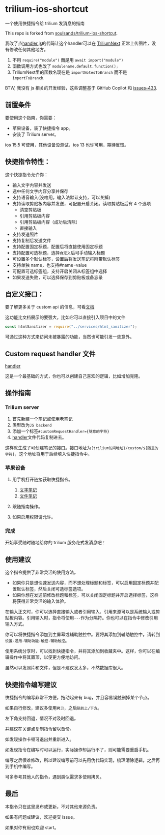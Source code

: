 # trilium-ios-shortcut

一个使用快捷指令给 trilium 发消息的指南

This repo is forked from [soulsands/trilium-ios-shortcut](https://github.com/soulsands/trilium-ios-shortcut).

我改了点[handler.js](./handler.js)的代码让这个handler可以在 [TriliumNext](https://github.com/TriliumNext/Notes/) 正常上传图片，没有修改任何其他地方。
 1. 不用 `require("module")` 而是用 `await import("module")`
 2. 函数调用方式也改了 `modulename.default.function();`
 3. TriliumNext里的函数名现在是 `importNotesToBranch` 而不是 `importToBranch`. 

BTW, 我没有 js 相关的开发经验，这些调整基于 GitHub Copilot 和 [issues-433](https://github.com/TriliumNext/Notes/issues/433).

## 前置条件

要使用这个指南，你需要：

-   苹果设备，装了快捷指令 app。
-   安装了 Trilium server。

ios 15.5 可使用，其他设备没测试，ios 13 也许可用，期待反馈。

## 快捷指令特性：

这个快捷指令允许你：

-   输入文字内容并发送
-   选中任何文字内容分享并保存
-   支持语音输入(没啥用，输入法默认支持，可以关掉)
-   支持读取剪贴板内容并发送，可配置开启关闭。读取剪贴板后有 4 个选项
    -   清空剪贴板
    -   引用剪贴板内容
    -   引用剪贴板内容（成功后清除）
    -   直接输入
-   支持发送照片
-   支持复制后发送文件
-   支持配置固定标题，配置后将直接使用固定标题
-   支持配置可选标题，选择`自定义`后可手动输入标题
-   可设置多个默认标签，设置后将发送笔记将附带默认标签
-   支持单独 name，也支持#name=value
-   可配置可选标签组，支持开启关闭从标签组中选择
-   如果发送失败，可以选择保存到剪贴板或备忘录

## 自定义接口：

要了解更多关于 custom api 的信息，可看[文档](https://github.com/zadam/trilium/wiki/Custom-request-handler)

这功能比文档展示的要强大，比如它可以直接引入项目中的文件

```js
const htmlSanitizer = require("../services/html_sanitizer");
```

可通过这种方式来访问未被暴露的功能，当然也可能引发一些意外。

## Custom request handler 文件

[handler](./handler.js)

这是一个最基础的方式，你也可以创建自己喜欢的逻辑，比如增加克隆。

## 操作指南

### Trilium server

1. 首先新建一个笔记或使用老笔记
2. 类型改为`JS backend`
3. 添加一个标签`#customRequestHandler={随意的字符} `
4. [handler](./handler.js)文件代码复制进去。

这样就生成了可创建笔记的接口。接口地址为`{trilium访问地址}/custom/${随意的字符}`，这个地址将用于后续填入快捷指令中。

### 苹果设备

1. 用手机打开链接获取快捷指令。

    1. [文字笔记](https://www.icloud.com/shortcuts/61b090d648ab44e9bba5de51ed9a9390)
    2. [文件笔记](https://www.icloud.com/shortcuts/338e4922664c4d9cb3e60c78a782ff10)

2. 跟随指南操作。
3. 如果启用权限请允许。

### 完成

开始享受随时随地给你的 trilium 服务花式发消息吧！

## 使用建议

这个指令提供了非常灵活的使用方法。

-   如果你只是想快速发送内容，而不想处理标题和标签，可以启用固定标题并配置默认标签，然后关闭可选标签选项。
-   如果你想在发送前修改标题和标签，可以关闭固定标题并开启选择标签，这样将获得非常灵活的输入体验。

在输入正文时，你可以选择直接输入或者引用输入，引用来源可以是系统输入或剪贴板内容。引用输入时，指令将使用`---`作为分隔符。你也可以在指令中修改引用输入方式。

你可以将快捷指令添加到主屏幕或辅助触控中。要将其添加到辅助触控中，请转到`设置-通用-辅助功能-触控-辅助触控`。

使用系统分享时，可以找到快捷指令，并将其添加到收藏夹中。这样，你可以在编辑操作中将其置顶，以便更方便地访问。



虽然可以发照片和文件，但是不建议发太多，不然数据库很大。

## 快捷指令编写建议

快捷指令的编写非常不方便，拖动起来有 bug，并且容易误触删掉某个节点。

如果自行修改，建议多使用`拷贝`，之后`贴到上/下方`。

左下角支持回退，情况不对及时回退。

并建议在关键点复制指令留以备份。

如发现操作卡顿可退出并重新进入。

如发现指令在编写时可以运行，实际操作却运行不了，则可能需要重启手机。

编写之后很难修改，所以建议编写前可以先用伪代码实现，梳理清除逻辑，之后再到手机中编写。

可多参考其他人的指令，遇到类似需求多使用拷贝。

## 最后

本指令只在这里发布或更新，不对其他来源负责。

如果有问题或建议，欢迎提交 issue。

如果对你有用也欢迎 start。
